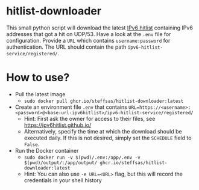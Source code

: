 # hitlist-downloader

This small python script will download the latest [IPv6 hitlist](https://ipv6hitlist.github.io/) containing IPv6 addresses that got a hit on UDP/53.
Have a look at the `.env` file for configuration. Provide a `URL` which contains `username:password` for authentication. The URL should contain the path `ipv6-hitlist-service/registered/`.

# How to use?

* Pull the latest image
  * `sudo docker pull ghcr.io/steffsas/hitlist-downloader:latest`
* Create an environment file `.env` that contains `URL=https://<username>:<password>@<base-url-ipv6hitlist>/ipv6-hitlist-service/registered/`
  * Hint: First ask the owner for access to their files, see https://ipv6hitlist.github.io/
  * Alternatively, specify the time at which the download should be executed daily. If this is not desired, simply set the `SCHEDULE` field to `False`.
* Run the Docker container
  * `sudo docker run -v $(pwd)/.env:/app/.env -v $(pwd)/output/:/app/output/ ghcr.io/steffsas/hitlist-downloader:latest`
  * Hint: You can also use `-e URL=<URL>` flag, but this will record the credentials in your shell history